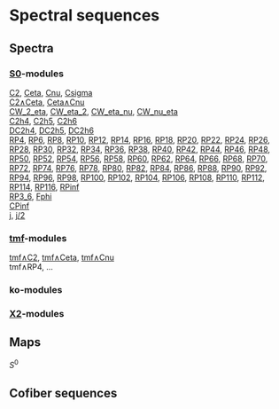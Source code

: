 # Spectral sequences
## Spectra
### [S0](./mix/S0_ss/index.html)-modules
[C2](./mix/C2_ss/index.html), [Ceta](./mix/Ceta_ss/index.html), [Cnu](./mix/Cnu_ss/index.html), [Csigma](./mix/Csigma_ss/index.html)<br>
[C2∧Ceta](./mix/C2_Ceta_ss/index.html), [Ceta∧Cnu](./mix/Ceta_Cnu_ss/index.html)<br>
[CW_2_eta](./mix/CW_2_eta_ss/index.html), [CW_eta_2](./mix/CW_eta_2_ss/index.html), [CW_eta_nu](./mix/CW_eta_nu_ss/index.html), [CW_nu_eta](./mix/CW_nu_eta_ss/index.html)<br>
[C2h4](./mix/C2h4_ss/index.html), [C2h5](./mix/C2h5_ss/index.html), [C2h6](./mix/C2h6_ss/index.html)<br>
[DC2h4](./mix/DC2h4_ss/index.html), [DC2h5](./mix/DC2h5_ss/index.html), [DC2h6](./mix/DC2h6_ss/index.html)<br>
[RP4](./mix/RP1_4_ss/index.html), [RP6](./mix/RP1_6_ss/index.html), [RP8](./mix/RP1_8_ss/index.html), [RP10](./mix/RP1_10_ss/index.html), [RP12](./mix/RP1_12_ss/index.html), 
[RP14](./mix/RP1_14_ss/index.html),
[RP16](./mix/RP1_16_ss/index.html),
[RP18](./mix/RP1_18_ss/index.html),
[RP20](./mix/RP1_20_ss/index.html),
[RP22](./mix/RP1_22_ss/index.html),
[RP24](./mix/RP1_24_ss/index.html),
[RP26](./mix/RP1_26_ss/index.html),
[RP28](./mix/RP1_28_ss/index.html),
[RP30](./mix/RP1_30_ss/index.html),
[RP32](./mix/RP1_32_ss/index.html),
[RP34](./mix/RP1_34_ss/index.html),
[RP36](./mix/RP1_36_ss/index.html),
[RP38](./mix/RP1_38_ss/index.html),
[RP40](./mix/RP1_40_ss/index.html),
[RP42](./mix/RP1_42_ss/index.html),
[RP44](./mix/RP1_44_ss/index.html),
[RP46](./mix/RP1_46_ss/index.html),
[RP48](./mix/RP1_48_ss/index.html),
[RP50](./mix/RP1_50_ss/index.html),
[RP52](./mix/RP1_52_ss/index.html),
[RP54](./mix/RP1_54_ss/index.html),
[RP56](./mix/RP1_56_ss/index.html),
[RP58](./mix/RP1_58_ss/index.html),
[RP60](./mix/RP1_60_ss/index.html),
[RP62](./mix/RP1_62_ss/index.html),
[RP64](./mix/RP1_64_ss/index.html),
[RP66](./mix/RP1_66_ss/index.html),
[RP68](./mix/RP1_68_ss/index.html),
[RP70](./mix/RP1_70_ss/index.html),
[RP72](./mix/RP1_72_ss/index.html),
[RP74](./mix/RP1_74_ss/index.html),
[RP76](./mix/RP1_76_ss/index.html),
[RP78](./mix/RP1_78_ss/index.html),
[RP80](./mix/RP1_80_ss/index.html),
[RP82](./mix/RP1_82_ss/index.html),
[RP84](./mix/RP1_84_ss/index.html),
[RP86](./mix/RP1_86_ss/index.html),
[RP88](./mix/RP1_88_ss/index.html),
[RP90](./mix/RP1_90_ss/index.html),
[RP92](./mix/RP1_92_ss/index.html),
[RP94](./mix/RP1_94_ss/index.html),
[RP96](./mix/RP1_96_ss/index.html),
[RP98](./mix/RP1_98_ss/index.html),
[RP100](./mix/RP1_100_ss/index.html),
[RP102](./mix/RP1_102_ss/index.html),
[RP104](./mix/RP1_104_ss/index.html),
[RP106](./mix/RP1_106_ss/index.html),
[RP108](./mix/RP1_108_ss/index.html),
[RP110](./mix/RP1_110_ss/index.html),
[RP112](./mix/RP1_112_ss/index.html),
[RP114](./mix/RP1_114_ss/index.html),
[RP116](./mix/RP1_116_ss/index.html),
[RPinf](./mix/RP1_256_ss/index.html)<br>
[RP3_6](./mix/RP3_6_ss/index.html), [Fphi](./mix/Fphi_ss/index.html)<br>
[CPinf](./mix/CP1_128_ss/index.html)<br>
[j](./mix/j_ss/index.html), [j/2](./mix/j_C2_ss/index.html)<br>

### [tmf](./mix/tmf_ss/index.html)-modules
[tmf∧C2](./mix/tmf_C2_ss/index.html), [tmf∧Ceta](./mix/tmf_Ceta_ss/index.html), [tmf∧Cnu](./mix/tmf_Cnu_ss/index.html)<br>
tmf∧RP4, ...

### ko-modules

### [X2](./mix/X2_ss/index.html)-modules

## Maps
$S^0$

## Cofiber sequences
